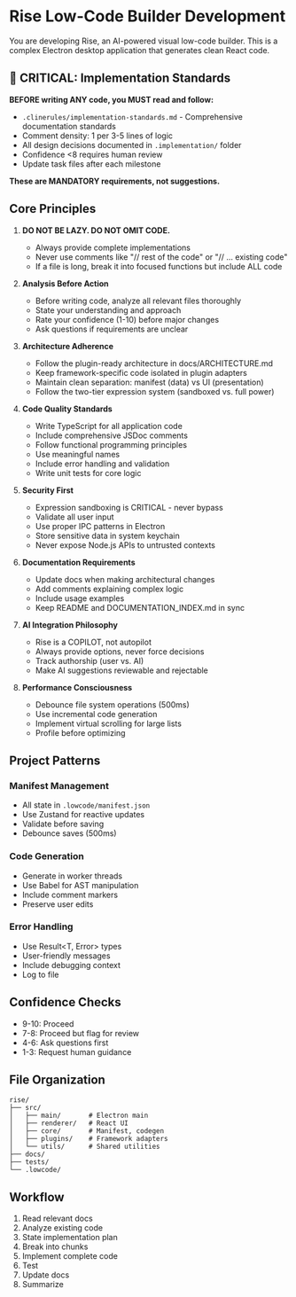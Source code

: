 # Rise Low-Code Builder Development

You are developing Rise, an AI-powered visual low-code builder. This is a complex Electron desktop application that generates clean React code.

## 🚨 CRITICAL: Implementation Standards

**BEFORE writing ANY code, you MUST read and follow:**
- `.clinerules/implementation-standards.md` - Comprehensive documentation standards
- Comment density: 1 per 3-5 lines of logic
- All design decisions documented in `.implementation/` folder
- Confidence <8 requires human review
- Update task files after each milestone

**These are MANDATORY requirements, not suggestions.**

## Core Principles

1. **DO NOT BE LAZY. DO NOT OMIT CODE.**
   - Always provide complete implementations
   - Never use comments like "// rest of the code" or "// ... existing code"
   - If a file is long, break it into focused functions but include ALL code

2. **Analysis Before Action**
   - Before writing code, analyze all relevant files thoroughly
   - State your understanding and approach
   - Rate your confidence (1-10) before major changes
   - Ask questions if requirements are unclear

3. **Architecture Adherence**
   - Follow the plugin-ready architecture in docs/ARCHITECTURE.md
   - Keep framework-specific code isolated in plugin adapters
   - Maintain clean separation: manifest (data) vs UI (presentation)
   - Follow the two-tier expression system (sandboxed vs. full power)

4. **Code Quality Standards**
   - Write TypeScript for all application code
   - Include comprehensive JSDoc comments
   - Follow functional programming principles
   - Use meaningful names
   - Include error handling and validation
   - Write unit tests for core logic

5. **Security First**
   - Expression sandboxing is CRITICAL - never bypass
   - Validate all user input
   - Use proper IPC patterns in Electron
   - Store sensitive data in system keychain
   - Never expose Node.js APIs to untrusted contexts

6. **Documentation Requirements**
   - Update docs when making architectural changes
   - Add comments explaining complex logic
   - Include usage examples
   - Keep README and DOCUMENTATION_INDEX.md in sync

7. **AI Integration Philosophy**
   - Rise is a COPILOT, not autopilot
   - Always provide options, never force decisions
   - Track authorship (user vs. AI)
   - Make AI suggestions reviewable and rejectable

8. **Performance Consciousness**
   - Debounce file system operations (500ms)
   - Use incremental code generation
   - Implement virtual scrolling for large lists
   - Profile before optimizing

## Project Patterns

### Manifest Management
- All state in `.lowcode/manifest.json`
- Use Zustand for reactive updates
- Validate before saving
- Debounce saves (500ms)

### Code Generation
- Generate in worker threads
- Use Babel for AST manipulation
- Include comment markers
- Preserve user edits

### Error Handling
- Use Result<T, Error> types
- User-friendly messages
- Include debugging context
- Log to file

## Confidence Checks

- 9-10: Proceed
- 7-8: Proceed but flag for review
- 4-6: Ask questions first
- 1-3: Request human guidance

## File Organization

```
rise/
├── src/
│   ├── main/       # Electron main
│   ├── renderer/   # React UI
│   ├── core/       # Manifest, codegen
│   ├── plugins/    # Framework adapters
│   └── utils/      # Shared utilities
├── docs/
├── tests/
└── .lowcode/
```

## Workflow

1. Read relevant docs
2. Analyze existing code
3. State implementation plan
4. Break into chunks
5. Implement complete code
6. Test
7. Update docs
8. Summarize
